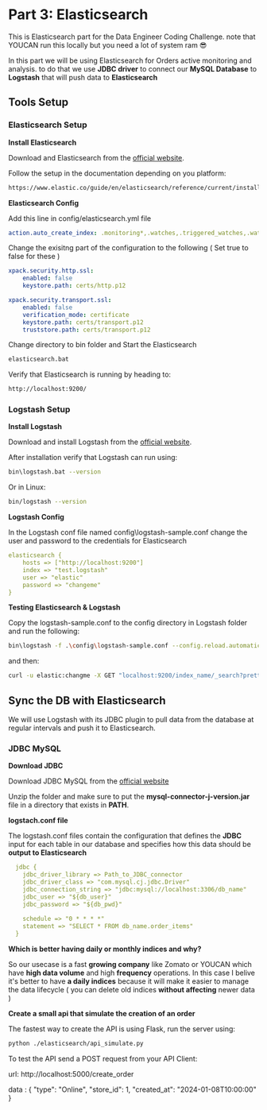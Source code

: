 # Part 3: Elasticsearch

This is Elasticsearch part for the Data Engineer Coding Challenge. note that YOUCAN run this locally but you need a lot of system ram 😎

In this part we will be using Elasticsearch for Orders active monitoring and analysis. to do that we use **JDBC driver** to connect our **MySQL Database** to **Logstash** that will push data to **Elasticsearch**
## Tools Setup

### Elasticsearch Setup

**Install Elasticsearch**

Download and Elasticsearch from the [official website](https://www.elastic.co/downloads/elasticsearch). 

Follow the setup in the documentation depending on you platform:
```bash
https://www.elastic.co/guide/en/elasticsearch/reference/current/install-elasticsearch.html
```
**Elasticsearch Config**

Add this line in config/elasticsearch.yml file 
```yaml
action.auto_create_index: .monitoring*,.watches,.triggered_watches,.watcher-history*,.ml*
```

Change the exisitng part of the configuration to the following ( Set true to false for these )
```yaml
xpack.security.http.ssl:
    enabled: false
    keystore.path: certs/http.p12

xpack.security.transport.ssl:
    enabled: false
    verification_mode: certificate
    keystore.path: certs/transport.p12
    truststore.path: certs/transport.p12
```
        
Change directory to bin folder and Start the Elasticsearch 
```bash
elasticsearch.bat
```
Verify that Elasticsearch is running by heading to:
```bash
http://localhost:9200/
```

### Logstash Setup

**Install Logstash**

Download and install Logstash from the [official website](https://www.elastic.co/downloads/logstash).

After installation verify that Logstash can run using:
```bash
bin\logstash.bat --version
```
Or in Linux:
```bash
bin/logstash --version
```

**Logstash Config**

In the Logstash conf file named config\logstash-sample.conf change the user and password to the credentials for Elasticsearch
```yaml
elasticsearch {
    hosts => ["http://localhost:9200"]
    index => "test.logstash"
    user => "elastic"
    password => "changeme"
}
```

**Testing Elasticsearch & Logstash**

Copy the logstash-sample.conf to the config directory in Logstash folder and run the following:
```bash
bin\logstash -f .\config\logstash-sample.conf --config.reload.automatic
```
and then:
```bash
curl -u elastic:changme -X GET "localhost:9200/index_name/_search?pretty"
```

##  Sync the DB with Elasticsearch
We will use Logstash with its JDBC plugin to pull data from the database at regular intervals and push it to Elasticsearch.

### JDBC MySQL

**Download JDBC**

Download JDBC MySQL from the [official website](https://downloads.mysql.com/archives/c-j/) 

Unzip the folder and make sure to put the **mysql-connector-j-version.jar** file in a directory that exists in **PATH**.

**logstach.conf file**

The logstash.conf files contain the configuration that defines the **JDBC** input for each table in our database and specifies how this data should be **output to Elasticsearch**

```yaml
  jdbc {
    jdbc_driver_library => Path_to_JDBC_connector
    jdbc_driver_class => "com.mysql.cj.jdbc.Driver"
    jdbc_connection_string => "jdbc:mysql://localhost:3306/db_name"
    jdbc_user => "${db_user}"  
    jdbc_password => "${db_pwd}"  
    
    schedule => "0 * * * *"  
    statement => "SELECT * FROM db_name.order_items"
  }

```

**Which is better having daily or monthly indices and why?**

So our usecase is a fast **growing company** like Zomato or YOUCAN which have **high data volume** and high **frequency** operations. In this case I belive it's better to have **a daily indices**  because it will make it easier to manage the data lifecycle ( you can delete old indices **without affecting** newer data )

**Create a small api that simulate the creation of an order**

The fastest way to create the API is using Flask, run the server using: 
```bash
python ./elasticsearch/api_simulate.py
```
To test the API send a POST request from your API Client:

url: http://localhost:5000/create_order

data : 
{
    "type": "Online",
    "store_id": 1,
    "created_at": "2024-01-08T10:00:00"
}